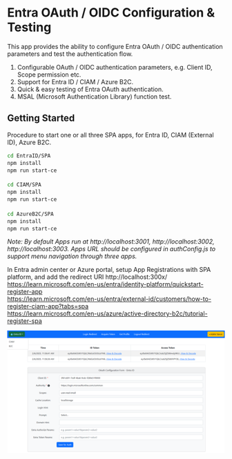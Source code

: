 # Entra OAuth / OIDC Configuration & Testing

This app provides the ability to configure Entra OAuth / OIDC authentication parameters and test the authentication flow.

1. Configurable OAuth / OIDC authentication parameters, e.g. Client ID, Scope permission etc.
2. Support for Entra ID / CIAM / Azure B2C.
3. Quick & easy testing of Entra OAuth authentication.
4. MSAL (Microsoft Authentication Library) function test.


## Getting Started

Procedure to start one or all three SPA apps, for Entra ID, CIAM (External ID), Azure B2C.
   ```bash
   cd EntraID/SPA
   npm install
   npm run start-ce

   cd CIAM/SPA 
   npm install
   npm run start-ce

   cd AzureB2C/SPA 
   npm install
   npm run start-ce
   ```

*Note: By default Apps run at http://localhost:3001, http://localhost:3002, http://localhost:3003. Apps URL should be configured in authConfig.js to support menu navigation through three apps.*

In Entra admin center or Azure portal, setup App Registrations with SPA platform, and add the redirect URI http://localhost:300x/  
https://learn.microsoft.com/en-us/entra/identity-platform/quickstart-register-app  
https://learn.microsoft.com/en-us/entra/external-id/customers/how-to-register-ciam-app?tabs=spa  
https://learn.microsoft.com/en-us/azure/active-directory-b2c/tutorial-register-spa  

![Screenshot](ReadmeFiles/EntraOauth.png)
